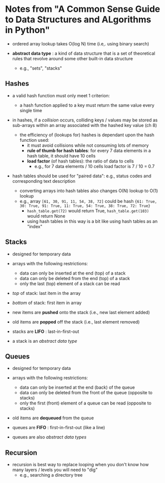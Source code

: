 
# Notes from "A Common Sense Guide to Data Structures and ALgorithms in Python"

- ordered array lookup takes O(log N) time (i.e,. using binary search)

- **abstract data type** : a kind of data structure that is a set of theoretical rules that revolve around some other built-in data structure
    - e.g., "sets", "stacks"


## Hashes
- a valid hash function must only meet 1 criterion:
  - a hash function applied to a key must return the same value every single time

- in hashes, if a *collision* occurs, colliding keys / values may be stored as sub-arrays within an array associated with the hashed key value (ch 8)
  - the efficiency of (lookups for) hashes is dependant upon the hash function used:
    - it must avoid collisions while not consuming lots of memory
    - **rule of thumb for hash tables**:  for every 7 data elements in a hash table, it should have 10 cells
    - **load factor** (of hash tables):  the ratio of data to cells
        - e.g., for 7 data elements / 10 cells load factor is 7 / 10 = 0.7

- hash tables should be used for "paired data":  e.g., status codes and corresponding text description
  - converting arrays into hash tables also changes O(N) lookup to O(1) lookup
  - e.g., array `[61, 30, 91, 11, 54, 38, 72]` could be hash `{61: True, 30: True, 91: True, 11: True, 54: True, 38: True, 72: True}`
    - `hash_table.get(72)` would return True, `hash_table.get(103)` would return None
    - using hash tables in this way is a bit like using hash tables as an "index"

## Stacks
- designed for temporary data

- arrays with the following restrictions:
    - data can only be inserted at the end (top) of a stack
    - data can only be deleted from the end (top) of a stack
    - only the last (top) element of a stack can be read

- *top* of stack:  last item in the array
- *bottom* of stack:  first item in array

- new items are **pushed** onto the stack (i.e., new last element added)
- old items are **popped** off the stack (i.e., last element removed)

- stacks are **LIFO** : last-in-first-out

- a stack is an *abstract data type*

## Queues
- designed for temporary data

- arrays with the following restrictions:
  - data can only be inserted at the end (back) of the queue
  - data can only be deleted from the front of the queue (opposite to stacks)
  - only the first (front) element of a queue can be read (opposite to stacks)

- old items are **dequeued** from the queue

- queues are **FIFO** : first-in-first-out (like a line)
- queues are also *abstract data types*


## Recursion
- recursion is best way to replace looping when you don't know how many layers / levels you will need to "dig"
  - e.g., searching a directory tree


